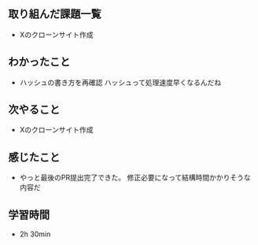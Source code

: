 ## 取り組んだ課題一覧
- Xのクローンサイト作成
## わかったこと
- ハッシュの書き方を再確認
  ハッシュって処理速度早くなるんだね
## 次やること
- Xのクローンサイト作成
## 感じたこと
- やっと最後のPR提出完了できた。
  修正必要になって結構時間かかりそうな内容だ
## 学習時間
- 2h 30min